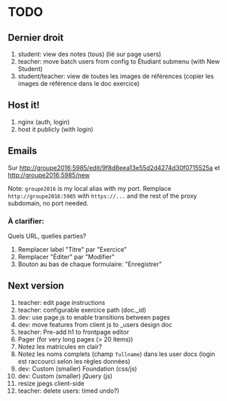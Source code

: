 # TODO

## Dernier droit
1. student: view des notes (tous) (lié sur page users)
1. teacher: move batch users from config to Étudiant submenu (with New Student)
1. student/teacher: view de toutes les images de références
(copier les images de référence dans le doc exercice)

## Host it!
1. nginx (auth, login)
1. host it publicly (with login)

## Emails
Sur <http://groupe2016:5985/edit/9f8d8eea13e55d2d4274d30f0715525a> et
<http://groupe2016:5985/new>

Note: ```groupe2016``` is my local alias with my port.
Remplace ```http://groupe2016:5985``` with ```https://...```
and the rest of the proxy subdomain, no port needed.

### À clarifier:
Quels URL, quelles parties?

1. Remplacer label "Titre" par "Exercice"
1. Remplacer "Éditer" par "Modifier"
1. Bouton au bas de chaque formulaire: "Enregistrer"

## Next version
1. teacher: edit page instructions
1. teacher: configurable exercice path (doc._id)
1. dev: use page.js to enable transitions between pages
1. dev: move features from client js to _users design doc
1. teacher: Pre-add h1 to frontpage editor
1. Pager (for very long pages (> 20 items))
1. Notez les matricules en clair?
1. Notez les noms complets (champ ```fullname```)
dans les user docs (login est raccourci selon les règles données)
1. dev: Custom (smaller) Foundation (css/js)
1. dev: Custom (smaller) jQuery (js)
1. resize jpegs client-side
1. teacher: delete users: timed undo?)
